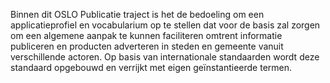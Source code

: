 Binnen dit OSLO Publicatie traject is het de bedoeling om een applicatieprofiel en vocabularium op te stellen dat voor de basis zal zorgen om een algemene aanpak te kunnen faciliteren omtrent informatie publiceren en producten adverteren in steden en gemeente vanuit verschillende actoren. Op basis van internationale standaarden wordt deze standaard opgebouwd en verrijkt met eigen geïnstantieerde termen.
